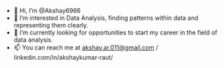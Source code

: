 - 👋 Hi, I’m @Akshay6966
- 👀 I’m interested in Data Analysis, finding patterns within data and representing them clearly.
- 🌱 I’m currently looking for opportunities to start my career in the field of data analysis.
- 📫 You can reach me at akshay.ar.011@gmail.com / linkedin.com/in/akshaykumar-raut/


<!---
Akshay6966/Akshay6966 is a ✨ special ✨ repository because its `README.md` (this file) appears on your GitHub profile.
You can click the Preview link to take a look at your changes.
--->
